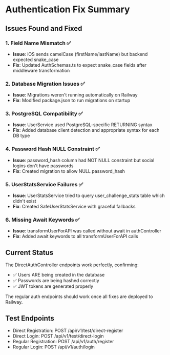 # Authentication Fix Summary

## Issues Found and Fixed

### 1. Field Name Mismatch ✅
- **Issue**: iOS sends camelCase (firstName/lastName) but backend expected snake_case
- **Fix**: Updated AuthSchemas.ts to expect snake_case fields after middleware transformation

### 2. Database Migration Issues ✅
- **Issue**: Migrations weren't running automatically on Railway
- **Fix**: Modified package.json to run migrations on startup

### 3. PostgreSQL Compatibility ✅
- **Issue**: UserService used PostgreSQL-specific RETURNING syntax
- **Fix**: Added database client detection and appropriate syntax for each DB type

### 4. Password Hash NULL Constraint ✅
- **Issue**: password_hash column had NOT NULL constraint but social logins don't have passwords
- **Fix**: Created migration to allow NULL password_hash

### 5. UserStatsService Failures ✅
- **Issue**: UserStatsService tried to query user_challenge_stats table which didn't exist
- **Fix**: Created SafeUserStatsService with graceful fallbacks

### 6. Missing Await Keywords ✅
- **Issue**: transformUserForAPI was called without await in authController
- **Fix**: Added await keywords to all transformUserForAPI calls

## Current Status

The DirectAuthController endpoints work perfectly, confirming:
- ✅ Users ARE being created in the database
- ✅ Passwords are being hashed correctly
- ✅ JWT tokens are generated properly

The regular auth endpoints should work once all fixes are deployed to Railway.

## Test Endpoints

- Direct Registration: POST /api/v1/test/direct-register
- Direct Login: POST /api/v1/test/direct-login
- Regular Registration: POST /api/v1/auth/register
- Regular Login: POST /api/v1/auth/login